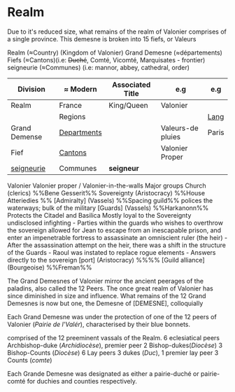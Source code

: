 # Realm
Due to it's reduced size, what remains of the realm of Valonier comprises of a single province.  This demesne is broken into 15 fiefs, or Valeurs

Realm (≈Country) (Kingdom of Valonier)
Grand Demesne (≈départements)
Fiefs (≈Cantons)(i.e: ~~Duché~~, Comté, Vicomté, Marquisates - frontier)
seigneurie (≈Communes) (i.e: mannor, abbey, cathedral, order)


| Division                                                             | ≈ Modern                                                           | Associated Title | e.g               | e.g                                                      |
| -------------------------------------------------------------------- | ------------------------------------------------------------------ | ---------------- | ----------------- | -------------------------------------------------------- |
| Realm                                                                | France                                                             | King/Queen       | Valonier          |                                                          |
|                                                                      | Regions                                                            |                  |                   | [Lang](https://en.wikipedia.org/wiki/County_of_Toulouse) |
| Grand Demense                                                        | [Departments](https://en.wikipedia.org/wiki/Departments_of_France) |                  | Valeurs-de pluies | Paris                                                    |
| Fief                                                                 | [Cantons](https://en.wikipedia.org/wiki/Cantons_of_France)         |                  | Valonier Proper   |                                                          |
| [seigneurie](https://en.wikipedia.org/wiki/Manorialism#The_seigneur) | Communes                                                           | **seigneur**     |                   |                                                          |



Valonier
Valonier proper / Valonier-in-the-walls
	Major groups
		Church (clerics) %%Bene Gesserit%%
		Sovereignty  (Aristocracy) %%House Atteriedies %%
		\[Admiralty] (Vassels) %%Spacing guild%%
			polices the waterways; bulk of the military
		\[Guards] (Vassels) %%Harkanonn%%
			Protects the Citadel and Basilica 
			Mostly loyal to the Sovereignty
				undisclosed infighting
					- Parties within the guards who wishes to overthrow the sovereign allowed for Jean to escape from an inescapable prison, and enter an impenetrable fortress to assassinate an omniscient ruler (the heir)
					- After the assassination attempt on the heir, there was a shift in the structure of the Guards 
						- Raoul was instated to replace rogue elements
							- Answers directly to the sovereign
		\[port] (Aristocracy) %%%%
		\[Guild alliance] (Bourgeoise) %%Freman%%


The Grand Demesnes of Valonier mirror the ancient peerages of the paladins, also called the 12 Peers.  The once great realm of Valonier has since diminished in size and influence.  What remains of the 12 Grand Demesnes is now but one, the Demesne of \[DEMESNE], colloquially 

Each Grand Demesne was under the protection of one of the 12 peers of Valonier (_Pairie de l'Valér_), characterised by their blue bonnets.

comprised of the 12 preeminent vassals of the Realm.
	6 eclesiatical peers
		Archbishop-duke (_Archidiocèse_), premier peer
		2 Bishop-dukes(_Diocèse_)
		3 Bishop-Counts (_Diocèse_)
	6 Lay peers
		3 dukes (_Duc_), 1 premier lay peer
		3 Counts (_comte_)

Each Grande Demesne was designated as either a pairie-duché or pairie-comté for duchies and counties respectively.